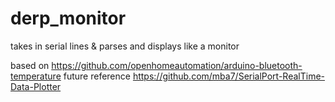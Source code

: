# derp_monitor
takes in serial lines &amp; parses and displays like a monitor

based on
https://github.com/openhomeautomation/arduino-bluetooth-temperature
future reference
https://github.com/mba7/SerialPort-RealTime-Data-Plotter
